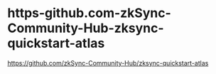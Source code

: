 # https-github.com-zkSync-Community-Hub-zksync-quickstart-atlas
https://github.com/zkSync-Community-Hub/zksync-quickstart-atlas
